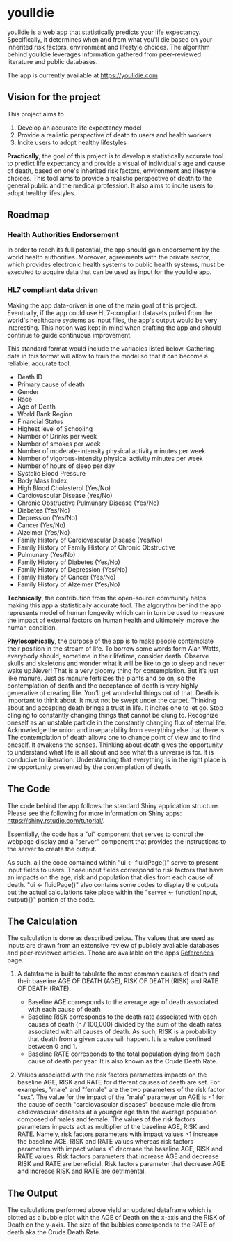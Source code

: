 # youlldie

youlldie is a web app that statistically predicts your life expectancy. Specifically, it determines when and from what you'll die based on your inherited risk factors, environment and lifestyle choices. The algorithm behind youlldie leverages information gathered from peer-reviewed literature and public databases.

The app is currently available at https://youlldie.com

## Vision for the project

This project aims to 
1. Develop an accurate life expectancy model
2. Provide a realistic perspective of death to users and health workers
3. Incite users to adopt healthy lifestyles

**Practically**, the goal of this project is to develop a statistically accurate tool to predict life expectancy and provide a visual of individual's age and cause of death, based on one's inherited risk factors, environment and lifestyle choices. This tool aims to provide a realistic perspective of death to the general public and the medical profession. It also aims to incite users to adopt healthy lifestyles.

## Roadmap

### Health Authorities Endorsement

In order to reach its full potential, the app should gain endorsement by the world health authorities. Moreover, agreements with the private sector, which provides electronic health systems to public health systems, must be executed to acquire data that can be used as input for the youlldie app.

### HL7 compliant data driven

Making the app data-driven is one of the main goal of this project. Eventually, if the app could use HL7-compliant datasets pulled from the world's healthcare systems as input files, the app's output would be very interesting. This notion was kept in mind when drafting the app and should continue to guide continuous improvement.

This standard format would include the variables listed below. Gathering data in this format will allow to train the model so that it can become a reliable, accurate tool.

* Death ID
* Primary cause of death
* Gender
* Race
* Age of Death
* World Bank Region
* Financial Status
* Highest level of Schooling
* Number of Drinks per week
* Number of smokes per week
* Number of moderate-intensity physical activity minutes per week
* Number of vigorous-intensity physical activity minutes per week
* Number of hours of sleep per day
* Systolic Blood Pressure
* Body Mass Index	
* High Blood Cholesterol (Yes/No)
* Cardiovascular Disease (Yes/No)
* Chronic Obstructive Pulmunary Disease (Yes/No)
* Diabetes (Yes/No)
* Depression (Yes/No)
* Cancer (Yes/No)
* Alzeimer (Yes/No)
* Family History of Cardiovascular Disease (Yes/No)
* Family History of Family History of Chronic Obstructive
* Pulmunary (Yes/No)
* Family History of Diabetes (Yes/No)
* Family History of Depression (Yes/No)
* Family History of Cancer (Yes/No)
* Family History of Alzeimer (Yes/No)

**Technically**, the contribution from the open-source community helps making this app a statistically accurate tool. The algorythm behind the app represents model of human longevity which can in turn be used to measure the impact of external factors on human health and ultimately improve the human condition. 

**Phylosophically**, the purpose of the app is to make people contemplate their position in the stream of life. To borrow some words form Alan Watts, everybody should, sometime in their lifetime, consider death. Observe skulls and skeletons and wonder what it will be like to go to sleep and never wake up.Never! That is a very gloomy thing for contemplation. But it’s just like manure. Just as manure fertilizes the plants and so on, so the contemplation of death and the acceptance of death is very highly generative of creating life. You’ll get wonderful things out of that. Death is important to think about. It must not be swept under the carpet. Thinking about and accepting death brings a trust in life. It incites one to let go. Stop clinging to constantly changing things that cannot be clung to. Recognize oneself as an unstable particle in the constantly changing flux of eternal life. Acknowledge the union and inseparability from everything else that there is. The contemplation of death allows one to change point of view and to find oneself. It awakens the senses. Thinking about death gives the opportunity to understand what life is all about and see what this universe is for. It is conducive to liberation. Understanding that everything is in the right place is the opportunity presented by the contemplation of death.

## The Code

The code behind the app follows the standard Shiny application structure. Please see the following for more information on Shiny apps: https://shiny.rstudio.com/tutorial/.

Essentially, the code has a "ui" component that serves to control the webpage display and a "server" component that provides the instructions to the server to create the output.

As such, all the code contained within "ui <- fluidPage()" serve to present input fields to users. Those input fields correspond to risk factors that have an impacts on the age, risk and population that dies from each cause of death. "ui <- fluidPage()" also contains some codes to display the outputs but the actual calculations take place within the "server <- function(input, output){}" portion of the code.

## The Calculation

The calculation is done as described below. The values that are used as inputs are drawn from an extensive review of publicly available databases and peer-reviewed articles. Those are available on the apps [References](https://youlldie.com/references/) page.

1. A dataframe is built to tabulate the most common causes of death and their baseline AGE OF DEATH (AGE), RISK OF DEATH (RISK) and RATE OF DEATH (RATE). 
    * Baseline AGE corresponds to the average age of death associated with each cause of death 
    * Baseline RISK corresponds to the death rate associated with each causes of death (n / 100,000) divided by the sum of the death rates associated with all causes of death. As such, RISK is a probability that death from a given cause will happen. It is a value confined between 0 and 1.  
    * Baseline RATE corresponds to the total population dying from each cause of death per year. It is also known as the Crude Death Rate.    

2. Values associated with the risk factors parameters impacts on the baseline AGE, RISK and RATE for different causes of death are set. For examples, "male" and "female" are the two parameters of the risk factor "sex". The value for the impact of the "male" parameter on AGE is <1 for the cause of death "cardiovascular diseases" because male die from cadiovascular diseases at a younger age than the average population composed of males and female. The values of the risk factors parameters impacts act as multiplier of the baseline AGE, RISK and RATE. Namely, risk factors parameters with impact values >1 increase the baseline AGE, RISK and RATE values whereas risk factors parameters with impact values <1 decrease the baseline AGE, RISK and RATE values. Risk factors parameters that increase AGE and decrease RISK and RATE are beneficial. Risk factors parameter that decrease AGE and increase RISK and RATE are detrimental. 

## The Output

The calculations performed above yield an updated dataframe which is plotted as a bubble plot with the AGE of Death on the x-axis and the RISK of Death on the y-axis. The size of the bubbles corresponds to the RATE of death aka the Crude Death Rate.
